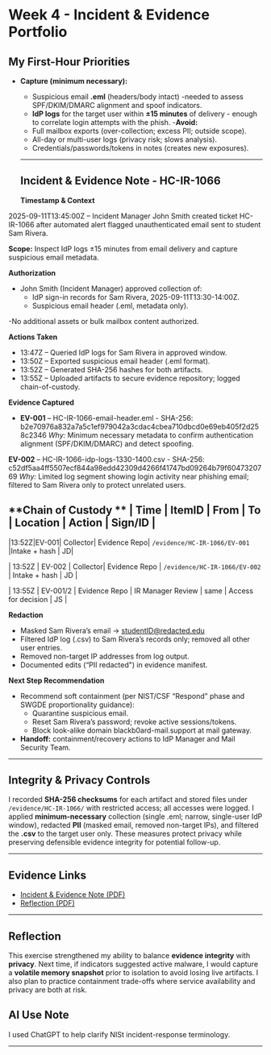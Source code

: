 # Week 4 - Incident & Evidence Portfolio

## My First-Hour Priorities
- **Capture (minimum necessary):**
  - Suspicious email **.eml** (headers/body intact) -needed to assess SPF/DKIM/DMARC alignment and spoof indicators.
  - **IdP logs** for the target user within **±15 minutes** of delivery - enough to correlate login attempts with the phish.
-**Avoid:**
  - Full mailbox exports (over-collection; excess PII; outside scope).
  - All-day or multi-user logs (privacy risk; slows analysis).
  - Credentials/passwords/tokens in notes (creates new exposures).

  ---

  ## Incident & Evidence Note - HC-IR-1066

  **Timestamp & Context**

2025-09-11T13:45:00Z – Incident Manager John Smith created ticket HC-IR-1066 after automated alert flagged unauthenticated email sent to student Sam Rivera.  

**Scope:** Inspect IdP logs ±15 minutes from email delivery and capture suspicious email metadata. 

**Authorization**

- John Smith (Incident Manager) approved collection of: 
  - IdP sign-in records for Sam Rivera, 2025-09-11T13:30-14:00Z. 
  - Suspicious email header (.eml, metadata only). 

-No additional assets or bulk mailbox content authorized. 

**Actions Taken**

- 13:47Z – Queried IdP logs for Sam Rivera in approved window.  
- 13:50Z – Exported suspicious email header (.eml format). 
- 13:52Z – Generated SHA-256 hashes for both artifacts.  
- 13:55Z – Uploaded artifacts to secure evidence repository; logged chain-of-custody. 

**Evidence Captured**

- **EV-001** – HC-IR-1066-email-header.eml - SHA-256: b2e70976a832a7a5c1ef979042a3cdac4cbea710dbcd0e69eb405f2d258c2346 
*Why:* Minimum necessary metadata to confirm authentication alignment (SPF/DKIM/DMARC) and detect spoofing. 

**EV-002** – HC-IR-1066-idp-logs-1330-1400.csv - SHA-256: c52df5aa4ff5507ecf844a98edd42309d4266f41747bd09264b79f6047320769 
*Why:* Limited log segment showing login activity near phishing email; filtered to Sam Rivera only to protect unrelated users. 

**Chain of Custody **
| Time | ItemID | From   | To  | Location | Action  | Sign/ID |
--------------------
|13:52Z|EV-001| Collector| Evidence Repo| `/evidence/HC-IR-1066/EV-001` |Intake + hash  | JD|

| 13:52Z | EV-002  | Collector| Evidence Repo | `/evidence/HC-IR-1066/EV-002`    | Intake + hash  | JD      |

| 13:55Z | EV-001/2 | Evidence Repo | IR Manager Review | same | Access for decision | JS  |

 

**Redaction**

- Masked Sam Rivera’s email -> studentID@redacted.edu 
- Filtered IdP log (.csv) to Sam Rivera’s records only; removed all other user entries. 
- Removed non-target IP addresses from log output. 
- Documented edits (“PII redacted") in evidence manifest. 
 
**Next Step Recommendation**
- Recommend soft containment (per NIST/CSF “Respond” phase and SWGDE proportionality guidance): 
  - Quarantine suspicious email. 
  - Reset Sam Rivera’s password; revoke active sessions/tokens.  
  - Block look-alike domain blackb0ard-mail.support at mail gateway. 
- **Handoff:** containment/recovery actions to IdP Manager and Mail Security Team. 

---

## Integrity & Privacy Controls
I recorded **SHA-256 checksums** for each artifact and stored files under `/evidence/HC-IR-1066/` with restricted access; all accesses were logged. I applied **minimum-necessary** collection (single .eml; narrow, single-user IdP window), redacted **PII** (masked email, removed non-target IPs), and filtered the **.csv** to the target user only. These measures protect privacy while preserving defensible evidence integrity for potential follow-up.

--- 

## Evidence Links
- [Incident & Evidence Note (PDF)](../docs/week4-incidentnote.pdf)
- [Reflection (PDF)](../docs/week4-reflection.pdf)

---

## Reflection
This exercise strengthened my ability to balance **evidence integrity** with **privacy**. Next time, if indicators suggested active malware, I would capture a **volatile memory snapshot** prior to isolation to avoid losing live artifacts. I also plan to practice containment trade-offs where service availability and privacy are both at risk.

## AI Use Note
I used ChatGPT to help clarify NISt incident-response terminology.

---

